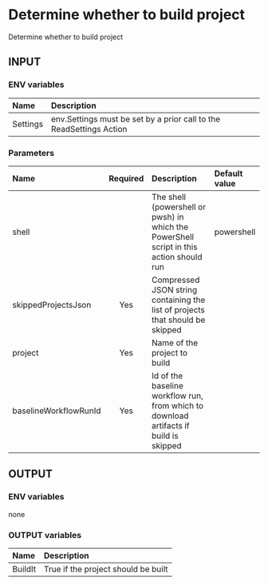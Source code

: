 # Determine whether to build project

Determine whether to build project

## INPUT

### ENV variables

| Name | Description |
| :-- | :-- |
| Settings | env.Settings must be set by a prior call to the ReadSettings Action |

### Parameters

| Name | Required | Description | Default value |
| :-- | :-: | :-- | :-- |
| shell | | The shell (powershell or pwsh) in which the PowerShell script in this action should run | powershell |
| skippedProjectsJson | Yes | Compressed JSON string containing the list of projects that should be skipped | |
| project | Yes | Name of the project to build | |
| baselineWorkflowRunId | Yes | Id of the baseline workflow run, from which to download artifacts if build is skipped | |



## OUTPUT

### ENV variables

none

### OUTPUT variables

| Name | Description |
| :-- | :-- |
| BuildIt | True if the project should be built |
